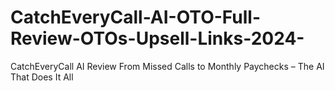 # CatchEveryCall-AI-OTO-Full-Review-OTOs-Upsell-Links-2024-
CatchEveryCall AI Review  From Missed Calls to Monthly Paychecks – The AI That Does It All
